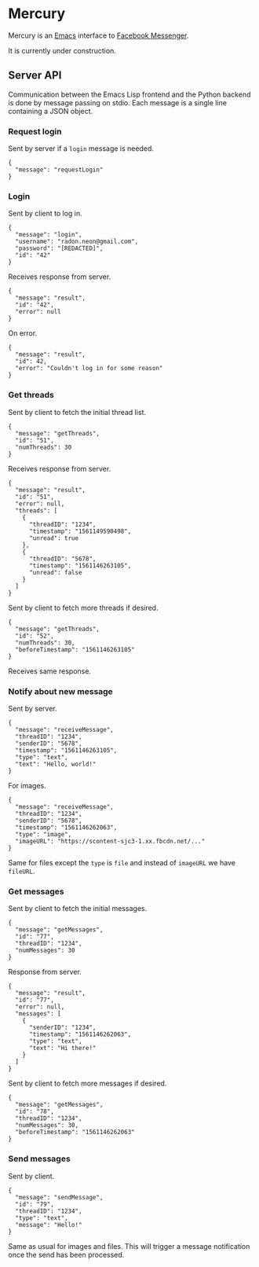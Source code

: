 # Mercury

Mercury is an [Emacs](https://www.gnu.org/software/emacs/) interface
to [Facebook Messenger](https://www.messenger.com/).

It is currently under construction.

## Server API

Communication between the Emacs Lisp frontend and the Python backend
is done by message passing on stdio. Each message is a single line
containing a JSON object.

### Request login

Sent by server if a `login` message is needed.

    {
      "message": "requestLogin"
    }

### Login

Sent by client to log in.

    {
      "message": "login",
      "username": "radon.neon@gmail.com",
      "password": "[REDACTED]",
      "id": "42"
    }

Receives response from server.

    {
      "message": "result",
      "id": "42",
      "error": null
    }

On error.

    {
      "message": "result",
      "id": 42,
      "error": "Couldn't log in for some reason"
    }

### Get threads

Sent by client to fetch the initial thread list.

    {
      "message": "getThreads",
      "id": "51",
      "numThreads": 30
    }

Receives response from server.

    {
      "message": "result",
      "id": "51",
      "error": null,
      "threads": [
        {
          "threadID": "1234",
          "timestamp": "1561149590498",
          "unread": true
        },
        {
          "threadID": "5678",
          "timestamp": "1561146263105",
          "unread": false
        }
      ]
    }

Sent by client to fetch more threads if desired.

    {
      "message": "getThreads",
      "id": "52",
      "numThreads": 30,
      "beforeTimestamp": "1561146263105"
    }

Receives same response.

### Notify about new message

Sent by server.

    {
      "message": "receiveMessage",
      "threadID": "1234",
      "senderID": "5678",
      "timestamp": "1561146263105",
      "type": "text",
      "text": "Hello, world!"
    }

For images.

    {
      "message": "receiveMessage",
      "threadID": "1234",
      "senderID": "5678",
      "timestamp": "1561146262063",
      "type": "image",
      "imageURL": "https://scontent-sjc3-1.xx.fbcdn.net/..."
    }

Same for files except the `type` is `file` and instead of `imageURL`
we have `fileURL`.

### Get messages

Sent by client to fetch the initial messages.

    {
      "message": "getMessages",
      "id": "77",
      "threadID": "1234",
      "numMessages": 30
    }

Response from server.

    {
      "message": "result",
      "id": "77",
      "error": null,
      "messages": [
        {
          "senderID": "1234",
          "timestamp": "1561146262063",
          "type": "text",
          "text": "Hi there!"
        }
      ]
    }

Sent by client to fetch more messages if desired.

    {
      "message": "getMessages",
      "id": "78",
      "threadID": "1234",
      "numMessages": 30,
      "beforeTimestamp": "1561146262063"
    }

### Send messages

Sent by client.

    {
      "message": "sendMessage",
      "id": "79",
      "threadID": "1234",
      "type": "text",
      "message": "Hello!"
    }

Same as usual for images and files. This will trigger a message
notification once the send has been processed.
